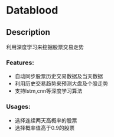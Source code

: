 # Datablood #


## Description ##

利用深度学习来挖掘股票交易走势


### Features: ###

  * 自动同步股票历史交易数据及当天数据 
  * 利用历史交易趋势来预测大盘及个股走势 
  * 支持lstm,cnn等深度学习算法 


### Usages: ###
  * 选择连续两天高概率的股票 
  * 选择概率值高于0.9的股票

